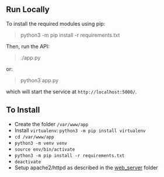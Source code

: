 ## Run Locally

To install the required modules using pip:

> python3 -m pip install -r requirements.txt

Then, run the API:

> ./app.py

or:

> python3 app.py

which will start the service at `http://localhost:5000/`.

## To Install

 * Create the folder `/var/www/app`
 * Install `virtualenv`: `python3 -m pip install virtualenv`
 * `cd /var/www/app` 
 * `python3 -m venv venv`
 * `source env/bin/activate`
 * `python3 -m pip install -r requirements.txt`
 * `deactivate`
 * Setup apache2/httpd as described in the [web_server](../web_server) folder
